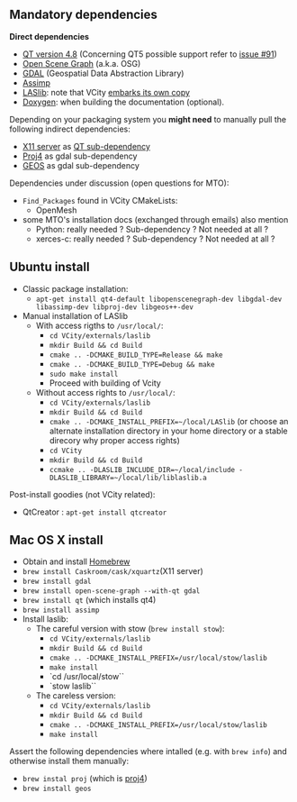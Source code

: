 
## Mandatory dependencies
**Direct dependencies**
 * [QT version 4.8](http://doc.qt.io/qt-4.8/) (Concerning QT5 possible support refer to [issue #91](https://github.com/MEPP-team/VCity/issues/91))
 * [Open Scene Graph](http://www.openscenegraph.org/) (a.k.a. OSG)
 * [GDAL](http://www.gdal.org/) (Geospatial Data Abstraction Library)
 * [Assimp](http://www.assimp.org)
 * [LASlib](https://github.com/LAStools/LAStools/tree/master/LASlib): note that VCity [embarks its own copy](https://github.com/MEPP-team/VCity/tree/master/externals/laslib)
 * [Doxygen](http://www.stack.nl/~dimitri/doxygen/index.html): when building the documentation (optional).

Depending on your packaging system you **might need** to manually pull the following indirect dependencies:
 * [X11 server](https://en.wikipedia.org/wiki/X_Window_System) as [QT sub-dependency](http://doc.qt.io/qt-4.8/requirements-x11.html)
 * [Proj4](https://github.com/OSGeo/proj.4/wiki) as gdal sub-dependency
 * [GEOS](https://trac.osgeo.org/geos/) as gdal sub-dependency

Dependencies under discussion (open questions for MTO):
 * `Find_Packages` found in VCity CMakeLists:
   * OpenMesh
 * some MTO's installation docs (exchanged through emails) also mention
   * Python: really needed ? Sub-dependency ? Not needed at all ?
   * xerces-c: really needed ? Sub-dependency ? Not needed at all ?

## Ubuntu install
 * Classic package installation: 
    * `apt-get install qt4-default libopenscenegraph-dev libgdal-dev libassimp-dev libproj-dev libgeos++-dev`
 * Manual installation of LASlib
   * With access rigths to `/usr/local/`:
     * `cd VCity/externals/laslib`
     * `mkdir Build && cd Build`
     * `cmake .. -DCMAKE_BUILD_TYPE=Release && make`
     * `cmake .. -DCMAKE_BUILD_TYPE=Debug && make`
     * `sudo make install`
     * Proceed with building of Vcity
   * Without access rights to `/usr/local/`:
     * `cd VCity/externals/laslib`
     * `mkdir Build && cd Build`
     * `cmake .. -DCMAKE_INSTALL_PREFIX=~/local/LASlib` (or choose an alternate installation directory in your home directory or a stable direcory why proper access rights)
     * `cd VCity`
     * `mkdir Build && cd Build`
     * `ccmake .. -DLASLIB_INCLUDE_DIR=~/local/include -DLASLIB_LIBRARY=~/local/lib/liblaslib.a`

Post-install goodies (not VCity related):
 * QtCreator : `apt-get install qtcreator`

## Mac OS X install
 * Obtain and install [Homebrew](http://brew.sh/)
 * `brew install Caskroom/cask/xquartz`(X11 server)
 * `brew install gdal`
 * `brew install open-scene-graph --with-qt gdal`
 * `brew install qt` (which installs qt4)
 * `brew install assimp`
 * Install laslib:
   * The careful version with stow (`brew install stow`):
     * `cd VCity/externals/laslib`
     * `mkdir Build && cd Build`
     * `cmake .. -DCMAKE_INSTALL_PREFIX=/usr/local/stow/laslib`
     * `make install`
     * `cd /usr/local/stow``
     * `stow laslib``
   * The careless version:
     * `cd VCity/externals/laslib`
     * `mkdir Build && cd Build`
     * `cmake .. -DCMAKE_INSTALL_PREFIX=/usr/local/stow/laslib`
     * `make install`

Assert the following dependencies where intalled (e.g. with `brew info`) and otherwise install them manually:
 * `brew instal proj` (which is [proj4](https://github.com/OSGeo/proj.4/wiki))
 * `brew install geos`
